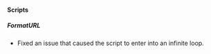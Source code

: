 
#### Scripts

##### FormatURL

- Fixed an issue that caused the script to enter into an infinite loop.
